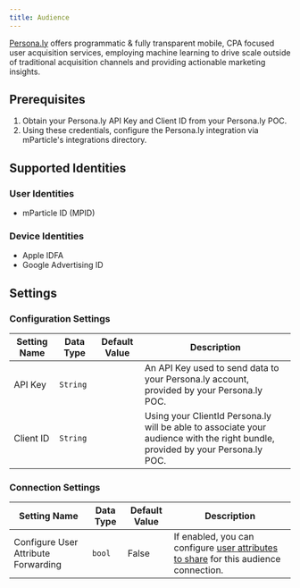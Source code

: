```yaml
---
title: Audience
---
```


[Persona.ly](https://persona.ly/) offers programmatic & fully transparent mobile, CPA focused user acquisition services, employing machine learning to drive scale outside of traditional acquisition channels and providing actionable marketing insights.

## Prerequisites

1. Obtain your Persona.ly API Key and Client ID from your Persona.ly POC.
2. Using these credentials, configure the Persona.ly integration via mParticle's integrations directory.

## Supported Identities

### User Identities

* mParticle ID (MPID)

### Device Identities

* Apple IDFA
* Google Advertising ID

## Settings

### Configuration Settings

Setting Name | Data Type | Default Value | Description
|---|---|---|---
| API Key | `String` | <unset> | An API Key used to send data to your Persona.ly account, provided by your Persona.ly POC.  
| Client ID | `String` | <unset> | Using your ClientId Persona.ly will be able to associate your audience with the right bundle, provided by your Persona.ly POC.

### Connection Settings

Setting Name | Data Type | Default Value | Description
|---|---|---|---
Configure User Attribute Forwarding | `bool` | False| If enabled, you can configure [user attributes to share](/guides/platform-guide/audiences/real-time/#user-attribute-sharing) for this audience connection.
